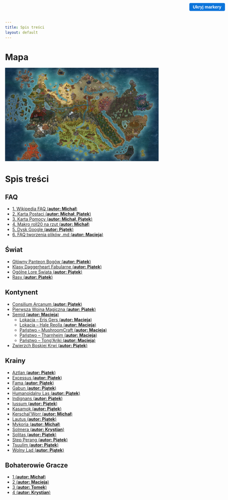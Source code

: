 ```yaml
---
title: Spis treści
layout: default
---
```


# Mapa
<div class="map-container">
	<img src="imgs/mapa.jpg" alt="Mapa" class="map" />
	<!-- Przykładowe markery -->
	<div class="marker" style="top: 40.10%; left: 7.81%;" title="Aztlan" data-link="{{ site.baseurl }}/krainy/aztlan.html"></div>
	<div class="marker" style="top: 93.96%; left: 79.49%;" title="Crathalon" data-link="{{ site.baseurl }}/krainy/crathalon.html"></div>
	<div class="marker" style="top: 21.98%; left: 24.41%;" title="Fama" data-link="{{ site.baseurl }}/krainy/fama.html"></div>
	<div class="marker" style="top: 35.30%; left: 21.04%;" title="Excessus" data-link="{{ site.baseurl }}/krainy/excessus.html"></div>
	<div class="marker" style="top: 24.65%; left: 35.16%;" title="Gabun" data-link="{{ site.baseurl }}/krainy/gabun.html"></div>
	<div class="marker" style="top: 36.89%; left: 89.45%;" title="Gora" data-link="{{ site.baseurl }}/krainy/gora.html"></div>
	<div class="marker" style="top: 41.66%; left: 76.17%;" title="Humanoidalny Las" data-link="{{ site.baseurl }}/krainy/humanoidalny_las.html"></div>
	<div class="marker" style="top: 46.43%; left: 38.57%;" title="Iussum" data-link="{{ site.baseurl }}/krainy/iussum.html"></div>
	<div class="marker" style="top: 52.12%; left: 24.90%;" title="Indignans" data-link="{{ site.baseurl }}/krainy/indignans.html"></div>
	<div class="marker" style="top: 90.70%; left: 17.09%;" title="Kasamok" data-link="{{ site.baseurl }}/krainy/kasamok.html"></div>
	<div class="marker" style="top: 60.14%; left: 84.21%;" title="Kerschal’Worr" data-link="{{ site.baseurl }}/krainy/kerschal_worr.html"></div>
	<div class="marker" style="top: 36.89%; left: 29.79%;" title="Lautus" data-link="{{ site.baseurl }}/krainy/lautus.html"></div>
	<div class="marker" style="top: 66.14%; left: 67.19%;" title="Mykoria" data-link="{{ site.baseurl }}/krainy/mykoria.html"></div>
	<div class="marker" style="top: 71.91%; left: 21.48%;" title="Pasmo" data-link="{{ site.baseurl }}/krainy/pasmo.html"></div>
	<div class="marker" style="top: 13.63%; left: 22.46%;" title="Solitas" data-link="{{ site.baseurl }}/krainy/solitas.html"></div>
	<div class="marker" style="top: 73.45%; left: 48.83%;" title="Solmera" data-link="{{ site.baseurl }}/krainy/solmera.html"></div>
	<div class="marker" style="top: 40.10%; left: 49.80%;" title="Step Perang" data-link="{{ site.baseurl }}/krainy/step_perang.html"></div>
	<div class="marker" style="top: 18.79%; left: 55.15%;" title="Tsuulim" data-link="{{ site.baseurl }}/krainy/tsuulim.html"></div>
	<div class="marker" style="top: 37.27%; left: 64.84%;" title="Tomkowo" data-link="{{ site.baseurl }}/krainy/tomkowo.html"></div>
	<div class="marker" style="top: 21.77%; left: 81.52%;" title="Wieza" data-link="{{ site.baseurl }}/krainy/wieza.html"></div>
	<div class="marker" style="top: 5.10%; left: 36.33%;" title="Wormhole" data-link="{{ site.baseurl }}/krainy/wormhole.html"></div>
	<div class="marker" style="top: 13.63%; left: 13.18%;" title="Wolny Ląd" data-link="{{ site.baseurl }}/krainy/wolny_lad.html"></div>
	<button id="toggleMarkersBtn" style="position: absolute; top: 10px; right: 10px; z-index: 50; background: #0a74da; border: none; color: white; padding: 5px 12px; border-radius: 4px; cursor: pointer; font-family: 'Eveleth', sans-serif; font-weight: 600; font-size: 14px;">Ukryj markery</button>
</div>
<link rel="stylesheet" href="css/mapa.css" />
<script src="js/mapa.js"></script>

# Spis treści

## FAQ
- [1. Wikipedia FAQ (<strong>autor:  Michał</strong>)](/faq/wiki_faq.md)
- [2. Karta Postaci (<strong>autor: Michał, Piątek</strong>)](/faq/karta_postaci.md)
- [3. Karta Pomocy (<strong>autor: Michał, Piątek</strong>)](/faq/karta_pomocy.md)
- [4. Makro roll20 na rzut (<strong>autor: Michał</strong>)](/faq/makro.md)
- [5. Dysk Google (<strong>autor:  Piątek</strong>)](/faq/dysk_google.md)
- [6. FAQ tworzenia plików .md (<strong>autor:  Macieja</strong>)](/faq/md_faq.md)

## Świat
- [Główny Panteon Bogów (<strong>autor:  Piątek</strong>)](/swiat/glowny_panteon_bogow.md)
- [Klasy Daggerheart Fabularne (<strong>autor:  Piątek</strong>)](/swiat/klasy_daggerheart_fabularne.md)
- [Ogólne Lore Świata (<strong>autor:  Piątek</strong>)](/swiat/ogolne_swiat.md)
- [Rasy (<strong>autor:  Piątek</strong>)](/swiat/rasy.md)

## Kontynent
- [Consilium Arcanum (<strong>autor:  Piątek</strong>)](/kontynent/consilium_arcanum.md)
- [Pierwsza Wojna Magiczna (<strong>autor:  Piątek</strong>)](/kontynent/pierwsza_wojna_magiczna.md)
- [Semid (<strong>autor: Macieja</strong>)](/kontynent/semid.md)
	- [Lokacja – Eris Gers (<strong>autor: Macieja</strong>)](/kontynent/semid/lokacje_erisgers.md)
	- [Lokacja – Hale Reolla (<strong>autor: Macieja</strong>)](/kontynent/semid/lokacje_hale_reolla.md)
	- [Państwo – MushroomCraft (<strong>autor: Macieja</strong>)](/kontynent/semid/panstwo_mushroomcraft.md)
	- [Państwo – Tharnheim (<strong>autor: Macieja</strong>)](/kontynent/semid/panstwo_tharnheim.md)
	- [Państwo – Tong'Ariki (<strong>autor: Macieja</strong>)](/kontynent/semid/panstwo_tong_ariki.md)
- [Zwierzch Boskiej Krwi (<strong>autor:  Piątek</strong>)](/kontynent/zwierzch_boskiej_krwi.md)


## Krainy
- [Aztlan (<strong>autor: Piątek</strong>)](/krainy/aztlan.md)
- [Excessus (<strong>autor: Piątek</strong>)](/krainy/excessus.md)
- [Fama (<strong>autor: Piątek</strong>)](/krainy/fama.md)
- [Gabun (<strong>autor:  Piątek</strong>)](/krainy/gabun.md)
- [Humanoidalny Las (<strong>autor:  Piątek</strong>)](/krainy/humanoidalny_las.md)
- [Indignans (<strong>autor:  Piątek</strong>)](/krainy/indignans.md)
- [Iussum (<strong>autor:  Piątek</strong>)](/krainy/iussum.md)
- [Kasamok (<strong>autor:  Piątek</strong>)](/krainy/kasamok.md)
- [Kerschal'Worr (<strong>autor:  Michał</strong>)](/krainy/kerschal_worr.md)
- [Lautus (<strong>autor:  Piątek</strong>)](/krainy/lautus.md)
- [Mykoria (<strong>autor:  Michał</strong>)](/krainy/mykoria.md)
- [Solmera (<strong>autor:  Krystian</strong>)](/krainy/solmera.md)
- [Solitas (<strong>autor:  Piątek</strong>)](/krainy/solitas.md)
- [Step Perang (<strong>autor:  Piątek</strong>)](/krainy/step_perang.md)
- [Tsuulim (<strong>autor:  Piątek</strong>)](/krainy/tsuulim.md)
- [Wolny Ląd (<strong>autor:  Piątek</strong>)](/krainy/wolny_lad.md)

## Bohaterowie Gracze
- [1 (<strong>autor:  Michał</strong>)](/bg/michal/postac.md)
- [2 (<strong>autor:  Macieja</strong>)](/bg/macieja/postac.md)
- [3 (<strong>autor:  Tomek</strong>)](/bg/tomek/postac.md)
- [4 (<strong>autor:  Krystian</strong>)](/bg/krystian/postac.md)